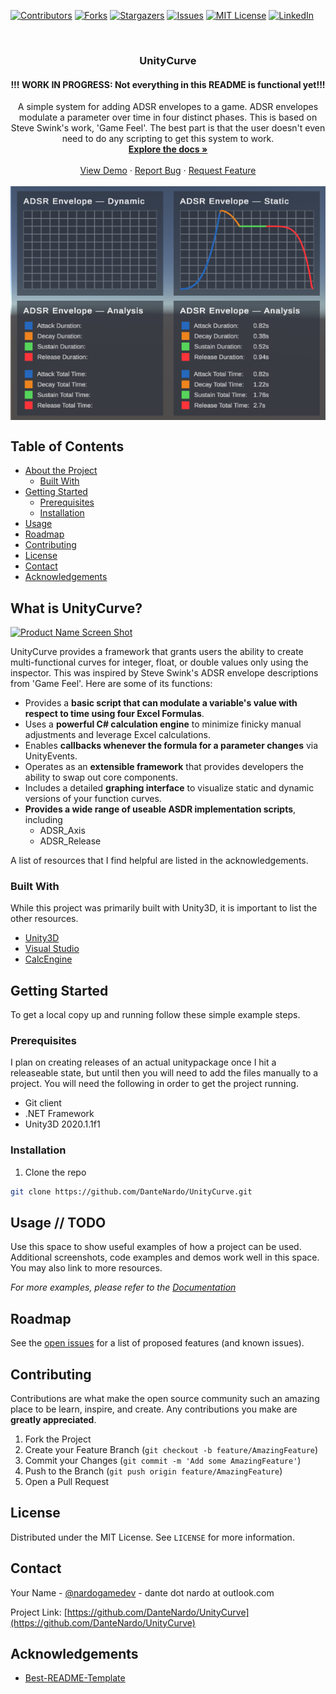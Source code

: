 <!--
*** Thanks for checking out this README Template. If you have a suggestion that would
*** make this better, please fork the repo and create a pull request or simply open
*** an issue with the tag "enhancement".
*** Thanks again! Now go create something AMAZING! :D
-->





<!-- PROJECT SHIELDS -->
<!--
*** I'm using markdown "reference style" links for readability.
*** Reference links are enclosed in brackets [ ] instead of parentheses ( ).
*** See the bottom of this document for the declaration of the reference variables
*** for contributors-url, forks-url, etc. This is an optional, concise syntax you may use.
*** https://www.markdownguide.org/basic-syntax/#reference-style-links
-->
[![Contributors][contributors-shield]][contributors-url]
[![Forks][forks-shield]][forks-url]
[![Stargazers][stars-shield]][stars-url]
[![Issues][issues-shield]][issues-url]
[![MIT License][license-shield]][license-url]
[![LinkedIn][linkedin-shield]][linkedin-url]



<!-- PROJECT LOGO -->
<br />
<p align="center">

  <h3 align="center">UnityCurve</h3>
  <h4 align="center">!!! WORK IN PROGRESS: Not everything in this README is functional yet!!!</h4>

  <p align="center">
    A simple system for adding ADSR envelopes to a game. ADSR envelopes modulate a parameter over time in four distinct phases. This is based on Steve Swink's work, 'Game Feel'. The best part is that the user doesn't even need to do any scripting to get this system to work.
    <br />
    <a href="https://github.com/DanteNardo/UnityCurve"><strong>Explore the docs »</strong></a>
    <br />
    <br />
    <a href="https://github.com/DanteNardo/UnityCurve">View Demo</a>
    ·
    <a href="https://github.com/DanteNardo/UnityCurve/issues">Report Bug</a>
    ·
    <a href="https://github.com/DanteNardo/UnityCurve/issues">Request Feature</a>
    <br />
    <br />
    <a align="center" href="https://github.com/DanteNardo/UnityCurve">
        <img src="resources/ADSR Envelopes.png" alt="Logo" width="600" align="center">
    </a>
  </p>
</p>



<!-- TABLE OF CONTENTS -->
## Table of Contents

* [About the Project](#about-the-project)
  * [Built With](#built-with)
* [Getting Started](#getting-started)
  * [Prerequisites](#prerequisites)
  * [Installation](#installation)
* [Usage](#usage)
* [Roadmap](#roadmap)
* [Contributing](#contributing)
* [License](#license)
* [Contact](#contact)
* [Acknowledgements](#acknowledgements)



<!-- ABOUT THE PROJECT -->
## What is UnityCurve?

[![Product Name Screen Shot][product-screenshot]](https://example.com)

UnityCurve provides a framework that grants users the ability to create multi-functional curves for integer, float, or double values only using the inspector. This was inspired by Steve Swink's ADSR envelope descriptions from 'Game Feel'. Here are some of its functions:

* Provides a **basic script that can modulate a variable's value with respect to time using four Excel Formulas**.
* Uses a **powerful C# calculation engine** to minimize finicky manual adjustments and leverage Excel calculations.
* Enables **callbacks whenever the formula for a parameter changes** via UnityEvents.
* Operates as an **extensible framework** that provides developers the ability to swap out core components.
* Includes a detailed **graphing interface** to visualize static and dynamic versions of your function curves.
* **Provides a wide range of useable ASDR implementation scripts**, including
  * ADSR_Axis
  * ADSR_Release


A list of resources that I find helpful are listed in the acknowledgements.

### Built With
While this project was primarily built with Unity3D, it is important to list the other resources.
* [Unity3D](https://unity.com/)
* [Visual Studio](https://visualstudio.microsoft.com/)
* [CalcEngine](https://github.com/Bernardo-Castilho/CalcEngine/)



<!-- GETTING STARTED -->
## Getting Started

To get a local copy up and running follow these simple example steps.

### Prerequisites

I plan on creating releases of an actual unitypackage once I hit a releaseable state, but until then you will need to add the files manually to a project. You will need the following in order to get the project running.
* Git client
* .NET Framework
* Unity3D 2020.1.1f1

### Installation

1. Clone the repo
```sh
git clone https://github.com/DanteNardo/UnityCurve.git
```



<!-- USAGE EXAMPLES -->
## Usage // TODO

Use this space to show useful examples of how a project can be used. Additional screenshots, code examples and demos work well in this space. You may also link to more resources.

_For more examples, please refer to the [Documentation](https://example.com)_



<!-- ROADMAP -->
## Roadmap

See the [open issues](https://github.com/DanteNardo/UnityCurve/issues) for a list of proposed features (and known issues).



<!-- CONTRIBUTING -->
## Contributing

Contributions are what make the open source community such an amazing place to be learn, inspire, and create. Any contributions you make are **greatly appreciated**.

1. Fork the Project
2. Create your Feature Branch (`git checkout -b feature/AmazingFeature`)
3. Commit your Changes (`git commit -m 'Add some AmazingFeature'`)
4. Push to the Branch (`git push origin feature/AmazingFeature`)
5. Open a Pull Request



<!-- LICENSE -->
## License

Distributed under the MIT License. See `LICENSE` for more information.



<!-- CONTACT -->
## Contact

Your Name - [@nardogamedev](https://twitter.com/nardogamedev) - dante dot nardo at outlook.com

Project Link: [https://github.com/DanteNardo/UnityCurve](https://github.com/DanteNardo/UnityCurve)



<!-- ACKNOWLEDGEMENTS -->
## Acknowledgements
* [Best-README-Template](https://github.com/othneildrew/Best-README-Template)





<!-- MARKDOWN LINKS & IMAGES -->
<!-- https://www.markdownguide.org/basic-syntax/#reference-style-links -->
[contributors-shield]: https://img.shields.io/github/contributors/DanteNardo/UnityCurve.svg?style=flat-square
[contributors-url]: https://github.com/DanteNardo/UnityCurve/graphs/contributors
[forks-shield]: https://img.shields.io/github/forks/DanteNardo/UnityCurve.svg?style=flat-square
[forks-url]: https://github.com/DanteNardo/UnityCurve/network/members
[stars-shield]: https://img.shields.io/github/stars/DanteNardo/UnityCurve.svg?style=flat-square
[stars-url]: https://github.com/DanteNardo/UnityCurve/stargazers
[issues-shield]: https://img.shields.io/github/issues/DanteNardo/UnityCurve.svg?style=flat-square
[issues-url]: https://github.com/DanteNardo/UnityCurve/issues
[license-shield]: https://img.shields.io/github/license/DanteNardo/UnityCurve.svg?style=flat-square
[license-url]: https://github.com/DanteNardo/UnityCurve/blob/master/LICENSE.txt
[linkedin-shield]: https://img.shields.io/badge/-LinkedIn-black.svg?style=flat-square&logo=linkedin&colorB=555
[linkedin-url]: https://linkedin.com/in/dante-nardo
[product-screenshot]: images/screenshot.png

